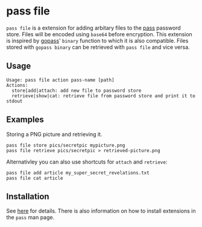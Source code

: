 # pass file
`pass file` is a extension for adding arbitary files to the [pass](https://www.passwordstore.org/) password store. Files will be encoded using `base64` before encryption. This extension is inspired by [gopass](https://github.com/justwatchcom/gopass)' `binary` function to which it is also compatible. Files stored with `gopass binary` can be retrieved with `pass file` and vice versa.

## Usage
```
Usage: pass file action pass-name [path]
Actions:
  store|add|attach: add new file to password store
  retrieve|show|cat: retrieve file from password store and print it to stdout
```

## Examples
Storing a PNG picture and retrieving it.
```
pass file store pics/secretpic mypicture.png
pass file retrieve pics/secretpic > retrieved-picture.png
```
Alternativley you can also use shortcuts for `attach` and `retrieve`:
```
pass file add article my_super_secret_revelations.txt
pass file cat article
```
## Installation
See [here](https://www.passwordstore.org/#extensions) for details. There is also information on how to install extensions in the `pass` man page.
